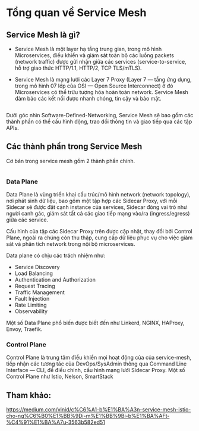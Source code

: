# Tổng quan về Service Mesh

## Service Mesh là gì?

- Service Mesh là một layer hạ tầng trung gian, trong mô hình Microservices, điều khiển và giám sát toàn bộ các luồng packets (network traffic) được gửi nhận giữa các services (service-to-service, hỗ trợ giao thức HTTP/1.1, HTTP/2, TCP TLS/mTLS).

- Service Mesh là mạng lưới các Layer 7 Proxy (Layer 7 — tầng ứng dụng, trong mô hình 07 lớp của OSI — Open Source Interconnect) ở đó Microservices có thể trừu tượng hóa hoàn toàn network. Service Mesh đảm bảo các kết nối được nhanh chóng, tin cậy và bảo mật.

<img src="">

Dưới góc nhìn Software-Defined-Networking, Service Mesh sẽ bao gồm các thành phần có thể cấu hình động, trao đổi thông tin và giao tiếp qua các tập APIs.


## Các thành phần trong Service Mesh

Cơ bản trong service mesh gồm 2 thành phần chính.

<img src="">

### Data Plane

Data Plane là vùng triển khai cấu trúc/mô hình network (network topology), nơi phát sinh dữ liệu, bao gồm một tập hợp các Sidecar Proxy, với mỗi Sidecar sẽ được đặt cạnh instance của services, Sidecar đóng vai trò như người canh gác, giám sát tất cả các giao tiếp mạng vào/ra (ingress/egress) giữa các service.

Cấu hình của tập các Sidecar Proxy trên được cập nhật, thay đổi bởi Control Plane, ngoài ra chúng còn thu thập, cung cấp dữ liệu phục vụ cho việc giám sát và phân tích network trong nội bộ microservices.

Data plane có chịu các trách nhiệm như:

- Service Discovery
- Load Balancing
- Authentication and Authorization
- Request Tracing
- Traffic Management
- Fault Injection
- Rate Limiting
- Observability

Một số Data Plane phổ biến được biết đến như Linkerd, NGINX, HAProxy, Envoy, Traefik.

### Control Plane

Control Plane là trung tâm điều khiển mọi hoạt động của của service-mesh, tiếp nhận các tương tác của DevOps/SysAdmin thông qua Command Line Interface — CLI, để điều chỉnh, cấu hình mạng lưới Sidecar Proxy. Một số Control Plane như Istio, Nelson, SmartStack

## Tham khảo:

https://medium.com/vinid/c%C6%A1-b%E1%BA%A3n-service-mesh-istio-cho-ng%C6%B0%E1%BB%9Di-m%E1%BB%9Bi-b%E1%BA%AFt-%C4%91%E1%BA%A7u-3563b582ed51

